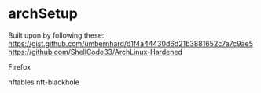 # archSetup

Built upon by following these:
https://gist.github.com/umbernhard/d1f4a44430d6d21b3881652c7a7c9ae5
https://github.com/ShellCode33/ArchLinux-Hardened

Firefox

nftables
nft-blackhole

